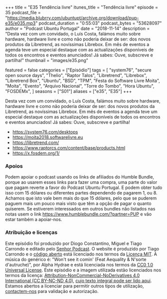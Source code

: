 +++
title = "E35 Tendência livre"
itunes_title = "Tendência livre"
episode = 35
podcast_file = "https://media.blubrry.com/ubuntupt/archive.org/download/pup-e35/e035.mp3"
podcast_duration = "0:55:03"
podcast_bytes = "53628097"
author = "Podcast Ubuntu Portugal"
date = "2018-11-14"
description = "Desta vez com um convidado, o Luís Costa, falámos muito sobre hardware, hardware livre e como não poderia deixar de ser: dos novos produtos da Libretrend, as novíssimas Librebox. Em mês de eventos a agenda teve um especial destaque com as actualizações disponíveis de todos os encontros e eventos anunciados! Já sabes: Ouve, subscreve e partilha!"
thumbnail = "images/e35.png"

featured = false
categories = ["Episódio"]
tags = [
  "system76",
  "secure open source days",
  "Thelio",
  "Raptor Talos",
  "Libretrend",
  "Librebox",
  "Libretrend Box",
  "Ubuntu",
  "BSD",
  "TPM",
  "Festa do Software Livre Moita",
  "Moita",
  "Evento",
  "Arquivo Nacional",
  "Torre do Tombo",
  "Hora Ubuntu",
  "FOSDEMx",
]
seasons = ["S01"]
aliases = ["e35", "E35"]
+++

Desta vez com um convidado, o Luís Costa, falámos muito sobre hardware, hardware livre e como não poderia deixar de ser: dos novos produtos da Libretrend, as novíssimas Librebox. Em mês de eventos a agenda teve um especial destaque com as actualizações disponíveis de todos os encontros e eventos anunciados! Já sabes: Ouve, subscreve e partilha!

* https://system76.com/desktops
* https://moita2018.softwarelivre.eu
* https://libretrend.com/
* https://www.raptorcs.com/content/base/products.html
* https://x.fosdem.org/1/


### Apoios
Podem apoiar o podcast usando os links de afiliados do Humble Bundle, porque ao usarem esses links para fazer uma compra, uma parte do valor que pagam reverte a favor do Podcast Ubuntu Portugal.
E podem obter tudo isso com 15 dólares ou diferentes partes dependendo de pagarem 1, ou 8.
Achamos que isto vale bem mais do que 15 dólares, pelo que se puderem paguem mais um pouco mais visto que têm a opção de pagar o quanto quiserem.
Se estiverem interessados em outros bundles não listados nas notas usem o link https://www.humblebundle.com/?partner=PUP e vão estar também a apoiar-nos.

### Atribuição e licenças
Este episódio foi produzido por Diogo Constantino, Miguel e Tiago Carrondo e editado pelo [Senhor Podcast](https://senhorpodcast.pt/).
O website é produzido por Tiago Carrondo e o [código aberto](https://gitlab.com/podcastubuntuportugal/website) está licenciado nos termos da [Licença MIT](https://gitlab.com/podcastubuntuportugal/website/main/LICENSE).
A música do genérico é: "Won't see it comin' (Feat Aequality & N'sorte d'autruche)", por Alpha Hydrae e está licenciada nos termos da [CC0 1.0 Universal License](https://creativecommons.org/publicdomain/zero/1.0/).
Este episódio e a imagem utilizada estão licenciados nos termos da licença: [Attribution-NonCommercial-NoDerivatives 4.0 International (CC BY-NC-ND 4.0)](https://creativecommons.org/licenses/by-nc-nd/4.0/), [cujo texto integral pode ser lido aqui](https://creativecommons.org/licenses/by-nc-nd/4.0/legalcode). Estamos abertos a licenciar para permitir outros tipos de utilização, [contactem-nos](https://podcastubuntuportugal.org/contactos) para validação e autorização.

